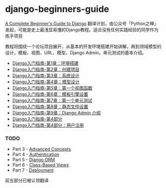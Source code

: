 # django-beginners-guide

[A Complete Beginner's Guide to Django](https://simpleisbetterthancomplex.com/series/beginners-guide/1.11/) 翻译计划，由公众号「Python之禅」 发起，可能是史上最浅显易懂的Django教程。适合没有任何实践经验的同学作为练手项目


教程将围绕一个论坛项目展开，从基本的开发环境搭建开始讲解，再到领域模型的设计，模板、视图、URL、模型，Django Admin，单元测试的基本介绍。

* [Django入门指南-第1章：环境搭建](./GettingStarted.md)
* [Django入门指南-第2章：创建项目](./GettingStarted-2.md)
* [Django入门指南-第3章：系统设计](./Fundamentals1.md)
* [Django入门指南-第4章：模型设计](./Fundamentals-2.md)
* [Django入门指南-第5章：第一个视图函数](./Fundamentals-3-0.md)
* [Django入门指南-第6章：模板引擎设置](./Fundamentals-3-1.md)
* [Django入门指南-第7章：第一个单元测试](./Fundamentals-3-1-1.md)
* [Django入门指南-第8章：静态文件设置](./Fundamentals-3-2.md)
* [Django入门指南-第9章：Django Admin 介绍](./Fundamentals-4.md)
* [Django入门指南-第4部分](./Authentication.md)
* [Django入门指南-第4部分：用户注册](./Authentication-2.md)


### TODO

* Part 3 - [Advanced Concepts](./AdvancedConcepts.md)
* Part 4 - [Authentication](./Authentication.md)
* Part 5 - [Django ORM](./DjangoORM.md)
* Part 6 - [Class-Based Views](./ClassBasedViews.md)
* Part 7 - [Deployment](./Deployment.md)

前五部分已被认领翻译


